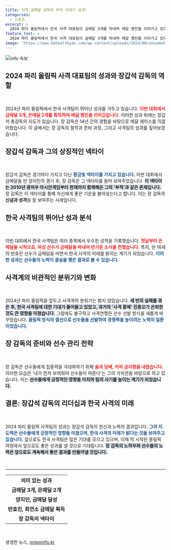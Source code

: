 ```yaml
---
title: 사격 금메달 감독의 부적 이야기 공개!
categories:
  - 스포츠
excerpt: >
  2024 파리 올림픽에서 한국 사격 대표팀이 금메달 3개를 따내며 메달 행진을 이어가고 있다. 장갑석 총감독은 14년간의 황금 넥타이를 부적처럼 간직하며 팀의 성공을 기원했다. 그의 노력이 빛을 발하는 순간, 사격계의 새로운 전환점이 마련되고 있다!
feature_text: >
  2024 파리 올림픽에서 한국 사격 대표팀이 금메달 3개를 따내며 메달 행진을 이어가고 있다. 장갑석 총감독은 14년간의 황금 넥타이를 부적처럼 간직하며 팀의 성공을 기원했다. 그의 노력이 빛을 발하는 순간, 사격계의 새로운 전환점이 마련되고 있다!
image: 'https://www.behealthy4u.com/wp-content/uploads/2024/06/unnamed-file.png'
---
```


<p><img src="https://www.behealthy4u.com/wp-content/uploads/2024/06/unnamed-file.png" alt="info 속보" /></p>

<h2 data-ke-size="size26">2024 파리 올림픽 사격 대표팀의 성과와 장갑석 감독의 역할</h2>

<p data-ke-size="size16">&nbsp;</p> 

<p>2024년 파리 올림픽에서 한국 사격팀이 뛰어난 성과를 거두고 있습니다. <b><span style="color: #ee2323;">이번 대회에서 금메달 3개, 은메달 2개를 획득하며 메달 행진을 이어갔습니다.</span></b> 이러한 성과 뒤에는 장갑석 총감독의 지도가 있습니다. 장 감독은 14년 간의 경험을 바탕으로 메달 레이스를 이끌어왔습니다. 이 글에서는 장 감독의 철학과 준비 과정, 그리고 사격팀의 성과를 짚어보겠습니다.</p>

<h2 data-ke-size="size26">장갑석 감독과 그의 상징적인 넥타이</h2>

<p data-ke-size="size16">&nbsp;</p> 

<p>장갑석 감독은 경기마다 가지고 다닌 <b><span style="color: #1a5490;">황금빛 넥타이를 가지고 있습니다.</span></b> 이번 대회에서 금메달을 딴 양지인의 경기 후, 장 감독은 그 넥타이를 들어 보여주었습니다. <b><span style="background-color: #21538527;">이 넥타이는 2010년 광저우 아시안게임부터 현재까지 함께해온 그의 '부적'과 같은 존재입니다.</span></b> 장 감독은 이 넥타이를 통해 자신에게 좋은 기운을 불어넣는다고 합니다. 이는 장 감독의 <b>신념과 성격</b>을 잘 보여주는 사례입니다.</p>

<h2 data-ke-size="size26">한국 사격팀의 뛰어난 성과 분석</h2>

<p data-ke-size="size16">&nbsp;</p> 

<p>이번 대회에서 한국 사격팀은 여러 종목에서 우수한 성적을 기록했습니다. <b><span style="color: #ee2323;">첫날부터 은메달을 시작으로, 여성 선수가 금메달을 따내며 반가운 소식을 전했습니다.</span></b> 특히, 만 16세의 반효진 선수가 금메달을 따면서 한국 사격의 미래를 밝히는 계기가 되었습니다. <b><span style="color: #1a5490;">이러한 성과는 선수들의 노력이 결실을 맺은 결과로 볼 수 있습니다.</span></b></p>

<h2 data-ke-size="size26">사격계의 비관적인 분위기와 변화</h2>

<p data-ke-size="size16">&nbsp;</p> 

<p>2024년 파리 올림픽을 앞두고 사격계의 분위기는 밝지 않았습니다. <b><span style="background-color: #21538527;">세 번의 실패를 겪은 후, 한국 사격팀에 대한 기대가 줄어들고 있었고, 과거의 '사격 황제' 진종오가 은퇴한 것도 큰 영향을 미쳤습니다.</span></b> 그럼에도 불구하고 사격연맹은 선수 선발 방식을 새롭게 바꾸었습니다. <b><span style="color: #1a5490;">올림픽 방식의 결선으로 선수들을 선발하여 경쟁력을 높이려는 노력의 일환이었습니다.</span></b></p>

<h2 data-ke-size="size26">장 감독의 준비와 선수 관리 전략</h2>

<p data-ke-size="size16">&nbsp;</p> 

<p>장 감독은 선수들에게 집중력을 극대화하기 위해 <b><span style="color: #ee2323;">술과 담배, 커피 금지령을 내렸습니다.</span></b> 이러한 모습은 '내가 먼저 보여줘야 선수들이 따른다'는 그의 가치관을 바탕으로 하고 있습니다. 이는 <b><span style="background-color: #21538527;">선수들에게 긍정적인 영향을 미치며 팀의 사기를 높이는 계기가 되었습니다.</span></b> </p>

<h2 data-ke-size="size26">결론: 장갑석 감독의 리더십과 한국 사격의 미래</h2>

<p data-ke-size="size16">&nbsp;</p> 

<p>2024 파리 올림픽 사격팀의 성과는 장갑석 감독의 헌신과 노력의 결과입니다. <b><span style="color: #1a5490;">그의 지도력은 선수들에게 긍정적인 영향을 미쳤으며, 한국 사격의 미래가 밝다는 것을 보여주고 있습니다.</span></b> 앞으로도 한국 사격팀은 많은 기대를 모으고 있으며, 이제 막 시작된 올림픽 여정에서 앞으로도 좋은 성과를 낼 것으로 기대됩니다. <b><span style="background-color: #21538527;">장 감독의 노하우와 선수들의 노력은 앞으로도 계속해서 좋은 결과를 만들어낼 것입니다.</span></b> </p>

<p data-ke-size="size16">&nbsp;</p>

<hr/>

<table>
  <tr>
    <th style="text-align: center;">의미 있는 성과</th>
  </tr>
  <tr>
    <td style="text-align: center; height: 17px;"><b>금메달 3개, 은메달 2개</b></td>
  </tr>
  <tr>
    <td style="text-align: center; height: 17px;"><b>양지인, 금메달 달성</b></td>
  </tr>
  <tr>
    <td style="text-align: center; height: 17px;"><b>반효진, 최연소 금메달 획득</b></td>
  </tr>
  <tr>
    <td style="text-align: center; height: 17px;"><b>장 감독의 넥타이</b></td>
  </tr>
</table>

<p data-ke-size="size16">&nbsp;</p>
생생한 뉴스, <a href="https://onioninfo.kr" rel="dofollow">onioninfo.kr</a>


